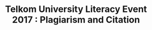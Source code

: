 ---
layout:   certificate
title:    "Telkom University Literacy Event 2017 : Plagiarism and Citation"
slug:     tuleplagiarism
category: seminar
issuer:   "Open Library Universitas Telkom"
---